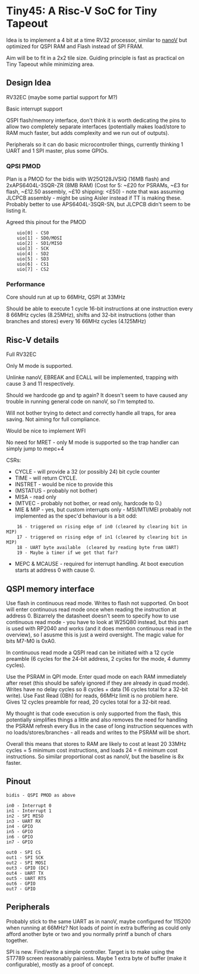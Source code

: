 # Tiny45: A Risc-V SoC for Tiny Tapeout <!-- omit in toc -->

Idea is to implement a 4 bit at a time RV32 processor, similar to [nanoV](https://github.com/MichaelBell/nanoV) but optimized for QSPI RAM and Flash instead of SPI FRAM.

Aim will be to fit in a 2x2 tile size.  Guiding principle is fast as practical on Tiny Tapeout while minimizing area.

## Design Idea

RV32EC (maybe some partial support for M?)

Basic interrupt support

QSPI flash/memory interface, don't think it is worth dedicating the pins to allow two completely separate interfaces (potentially makes load/store to RAM much faster, but adds complexity and we run out of outputs).

Peripherals so it can do basic microcontroller things, currently thinking 1 UART and 1 SPI master, plus some GPIOs.

### QPSI PMOD

Plan is a PMOD for the bidis with W25Q128JVSIQ (16MB flash) and 2xAPS6404L-3SQR-ZR (8MB RAM)  (Cost for 5: ~£20 for PSRAMs, ~£3 for flash, ~£12.50 assembly, ~£10 shipping: <£50) - note that was assuming JLCPCB assembly - might be using Aisler instead if TT is making these.  Probably better to use APS6404L-3SQR-SN, but JLCPCB didn't seem to be listing it.

Agreed this pinout for the PMOD
```
	uio[0] - CS0
	uio[1] - SD0/MOSI
	uio[2] - SD1/MISO
	uio[3] - SCK
	uio[4] - SD2
	uio[5] - SD3
	uio[6] - CS1
	uio[7] - CS2
```

### Performance

Core should run at up to 66MHz, QSPI at 33MHz

Should be able to execute 1 cycle 16-bit instructions at one instruction every 8 66MHz cycles (8.25MHz), shifts and 32-bit instructions (other than branches and stores) every 16 66MHz cycles (4.125MHz)

## Risc-V details

Full RV32EC

Only M mode is supported.

Unlinke nanoV, EBREAK and ECALL will be implemented, trapping with cause 3 and 11 respectively.

Should we hardcode gp and tp again?  It doesn't seem to have caused any trouble in running general code on nanoV, so I'm tempted to.

Will not bother trying to detect and correctly handle all traps, for area saving.  Not aiming for full compliance.

Would be nice to implement WFI

No need for MRET - only M mode is supported so the trap handler can simply jump to mepc+4

CSRs:
- CYCLE - will provide a 32 (or possibly 24) bit cycle counter
- TIME - will return CYCLE.
- INSTRET - would be nice to provide this
- (MSTATUS - probably not bother)
- MISA - read only
- (MTVEC - probably not bother, or read only, hardcode to 0.)
- MIE & MIP - yes, but custom interrupts only - MSI/MTI/MEI probably not implemented as the spec'd behaviour is a bit odd:
```
    16 - triggered on rising edge of in0 (cleared by clearing bit in MIP)
	17 - triggered on rising edge of in1 (cleared by clearing bit in MIP)
	18 - UART byte available  (cleared by reading byte from UART)
	19 - Maybe a timer if we get that far?
```

- MEPC & MCAUSE - required for interrupt handling.  At boot execution starts at address 0 with cause 0.

## QSPI memory interface

Use flash in continuous read mode.  Writes to flash not supported.  On boot will enter continuous read mode once when reading the instruction at address 0.  Bizarrely the datasheet doesn't seem to specify how to use continuous read mode - you have to look at W25Q80 instead, but this part is used with RP2040 and works (and it does mention continuous read in the overview), so I asusme this is just a weird oversight.  The magic value for bits M7-M0 is 0xA0.

In continuous read mode a QSPI read can be initiated with a 12 cycle preamble (6 cycles for the 24-bit address, 2 cycles for the mode, 4 dummy cycles).

Use the PSRAM in QPI mode.  Enter quad mode on each RAM immediately after reset (this should be safely ignored if they are already in quad mode).
Writes have no delay cycles so 8 cycles + data (16 cycles total for a 32-bit write).
Use Fast Read (0Bh) for reads, 66MHz limit is no problem here.  Gives 12 cycles preamble for read, 20 cycles total for a 32-bit read.

My thought is that code execution is only supported from the flash, this potentially simplifies things a little and also removes the need for handling the PSRAM refresh every 8us in the case of long instruction sequences with no loads/stores/branches - all reads and writes to the PSRAM will be short.

Overall this means that stores to RAM are likely to cost at least 20 33MHz cycles = 5 minimum cost instructions, and loads 24 = 6 minimum cost instructions.  So similar proportional cost as nanoV, but the baseline is 8x faster.

## Pinout

```
bidis - QSPI PMOD as above

in0 - Interrupt 0
in1 - Interrupt 1
in2 - SPI MISO
in3 - UART RX
in4 - GPIO
in5 - GPIO
in6 - GPIO
in7 - GPIO

out0 - SPI CS
out1 - SPI SCK
out2 - SPI MOSI
out3 - GPIO (DC)
out4 - UART TX
out5 - UART RTS
out6 - GPIO
out7 - GPIO
```

## Peripherals

Probably stick to the same UART as in nanoV, maybe configured for 115200 when running at 66MHz?  Not loads of point in extra buffering as could only afford another byte or two and you normally printf a bunch of chars together.

SPI is new.  Find/write a simple controller.  Target is to make using the ST7789 screen reasonably painless.  Maybe 1 extra byte of buffer (make it configurable), mostly as a proof of concept.